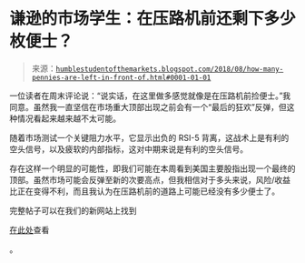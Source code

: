 <!--yml

分类：未分类

日期：2024-05-18 02:38:30

-->

# 谦逊的市场学生：在压路机前还剩下多少枚便士？

> 来源：[`humblestudentofthemarkets.blogspot.com/2018/08/how-many-pennies-are-left-in-front-of.html#0001-01-01`](https://humblestudentofthemarkets.blogspot.com/2018/08/how-many-pennies-are-left-in-front-of.html#0001-01-01)

一位读者在周末评论说：“说实话，在这里做多感觉就像是在压路机前捡便士。”我同意。虽然我一直坚信在市场重大顶部出现之前会有一个“最后的狂欢”反弹，但这种情况看起来越来越不太可能。

随着市场测试一个关键阻力水平，它显示出负的 RSI-5 背离，这战术上是有利的空头信号，以及疲软的内部指标，这对中期来说是有利的空头信号。

存在这样一个明显的可能性，即我们可能在本周看到美国主要股指出现一个最终的顶部。虽然市场可能会反弹至新的次要高点，但我相信对于多头来说，风险/收益比正在变得不利，而且我认为在压路机前的道路上可能已经没有多少便士了。

完整帖子可以在我们的新网站上找到

[在此处](https://humblestudentofthemarkets.com/2018/08/20/how-many-pennies-are-left-in-front-of-the-steamroller/?)查看

。
